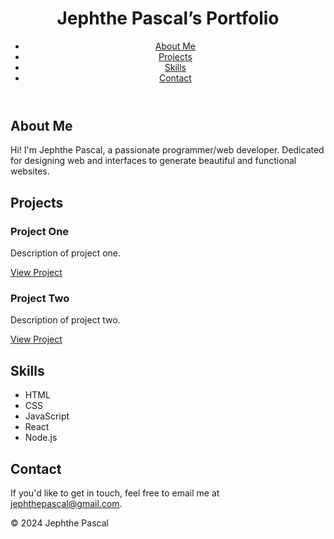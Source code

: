 <!DOCTYPE html>
<html lang="en">
  <head>
    <meta charset="UTF-8">
    <meta name="viewport"
      content="width=device-width, initial-scale=1.0">
    <title>My Portfolio</title>
    <link rel="stylesheet" href="styles.css">
  </head>
  <body>
    <header>
      <h1>Jephthe Pascal’s Portfolio</h1>
      <nav>
        <ul>
          <li><a href="#about">About Me</a></li>
          <li><a
                href="#projects">Projects</a></li>
          <li><a
                href="#skills">Skills</a></li>
          <li><a
                href="#contact">Contact</a></li>
        </ul>
      </nav>
    </header>
    <main>
      <section id="about">
        <h2>About Me</h2>
        <p>Hi! I'm Jephthe Pascal, a passionate programmer/web developer. Dedicated for designing web and interfaces to generate beautiful and functional websites.</p>
      </section>
      <section id="projects">
        <h2>Projects</h2>
        <div class="project">
          <h3>Project One</h3>
          <p>Description of project one.</p>
          <a href="link-to-project-one" target="_blank">View Project</a>
        </div>
        <div class="project">
          <h3>Project Two</h3>
          <p>Description of project two.</p>
          <a href="link-to-project-two" target="_blank">View Project</a>
        </div>
        <!-- Add more projects as needed -->
      </section>
      <section id="skills">
        <h2>Skills</h2>
        <ul>
          <li>HTML</li>
          <li>CSS</li>
          <li>JavaScript</li>
          <li>React</li>
          <li>Node.js</li>
          <!-- Add more skills as needed -->
        </ul>
      </section>
      <section id="contact">
        <h2>Contact</h2>
        <p>If you'd like to get in touch, feel free to email me at <a href="mailto:jephthepascal@gmail.com">jephthepascal@gmail.com</a>.</p>
      </section>
    </main>
    <footer>
      <p>&copy; 2024 Jephthe Pascal</p>
    </footer>
  </body>
</html>

